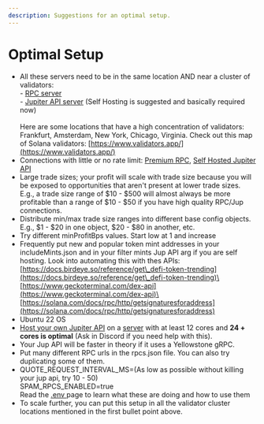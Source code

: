 ```yaml
---
description: Suggestions for an optimal setup.
---
```


# Optimal Setup

* All these servers need to be in the same location AND near a cluster of validators:\
  \- [RPC server](bot-setup-instructions/rpc-+-grpc.md)\
  \- [Jupiter API server](bot-setup-instructions/jupiter-v6-access.md) (Self Hosting is suggested and basically required now)\
  \
  Here are some locations that have a high concentration of validators: Frankfurt, Amsterdam, New York, Chicago, Virginia. Check out this map of Solana validators: [https://www.validators.app/](https://www.validators.app/)
* Connections with little or no rate limit: [Premium RPC](bot-setup-instructions/rpc-+-grpc.md), [Self Hosted Jupiter API](bot-setup-instructions/jupiter-v6-access.md)
* Large trade sizes; your profit will scale with trade size because you will be exposed to opportunities that aren't present at lower trade sizes. E.g., a trade size range of $10 - $500 will almost always be more profitable than a range of $10 - $50 if you have high quality RPC/Jup connections.
* Distribute min/max trade size ranges into different base config objects. E.g., $1 - $20 in one object, $20 - $80 in another, etc.
* Try different minProfitBps values. Start low at 1 and increase
* Frequently put new and popular token mint addresses in your includeMints.json and in your filter mints Jup API arg if you are self hosting. Look into automating this with thes APIs:\
  [https://docs.birdeye.so/reference/get\_defi-token-trending](https://docs.birdeye.so/reference/get\_defi-token-trending)\
  [https://www.geckoterminal.com/dex-api](https://www.geckoterminal.com/dex-api)\
  [https://solana.com/docs/rpc/http/getsignaturesforaddress](https://solana.com/docs/rpc/http/getsignaturesforaddress)
* Ubuntu 22 OS
* [Host your own Jupiter API](bot-setup-instructions/jupiter-v6-access.md) on a [server](https://billing.nodestop.io/aff.php?aff=88) with at least 12 cores and **24 + cores is optimal** (Ask in Discord if you need help with this).
* Your Jup API will be faster in theory if it uses a Yellowstone gRPC.
* Put many different RPC urls in the rpcs.json file. You can also try duplicating some of them.
* QUOTE\_REQUEST\_INTERVAL\_MS=(As low as possible without killing your jup api, try 10 - 50)\
  SPAM\_RPCS\_ENABLED=true\
  Read the [.env ](bot-setup-instructions/.env.md)page to learn what these are doing and how to use them
* To scale further, you can put this setup in all the validator cluster locations mentioned in the first bullet point above.
